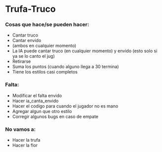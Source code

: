 # Trufa-Truco
### Cosas que hace/se pueden hacer:
+ Cantar truco
+ Cantar envido
+ (ambos en cualquier momento)
+ La IA puede cantar truco (en cualquier momento) y envido (esto solo si ya se lo canto el jug)
+ Retirarse
+ Suma los puntos (cuando alguno llega a 30 termina)
+ Tiene los estilos casi completos
### Falta:
+ Modificar el falta envido
+ Hacer ia_canta_envido
+ Hacer el codigo para cuando el jugador no es mano
+ Agregar algun que otro estilo
+ Corregir algunos bugs en caso de empate
### No vamos a:
+ Hacer la trufa
+ Hacer la flor
